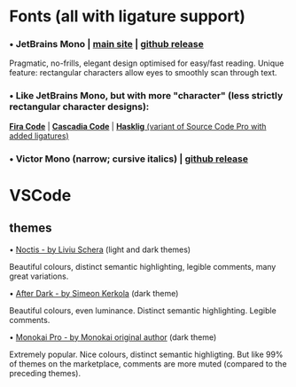 # Fonts (all with ligature support)

### • JetBrains Mono | [main site](https://www.jetbrains.com/lp/mono/) | [github release](https://github.com/JetBrains/JetBrainsMono/)

Pragmatic, no-frills, elegant design optimised for easy/fast reading.
Unique feature: rectangular characters allow eyes to smoothly scan through text.

### • Like JetBrains Mono, but with more "character" (less strictly rectangular character designs):

[**Fira Code**](https://github.com/tonsky/FiraCode) | [**Cascadia Code**](https://github.com/microsoft/cascadia-code) | [**Hasklig** (variant of Source Code Pro with added ligatures)](https://github.com/i-tu/Hasklig)

### • Victor Mono (narrow; cursive italics) | [github release](https://github.com/rubjo/victor-mono)

# VSCode

## themes

• [Noctis - by Liviu Schera](https://marketplace.visualstudio.com/items?itemName=liviuschera.noctis) (light and dark themes)

Beautiful colours, distinct semantic highlighting, legible comments, many great variations.

• [After Dark - by Simeon Kerkola](https://marketplace.visualstudio.com/items?itemName=ssmi.after-dark&ssr=false#review-details) (dark theme)

Beautiful colours, even luminance. Distinct semantic highlighting. Legible comments.

• [Monokai Pro - by Monokai original author](https://marketplace.visualstudio.com/items?itemName=monokai.theme-monokai-pro-vscode) (dark theme)

Extremely popular. Nice colours, distinct semantic highligting. But like 99% of themes on the marketplace, comments are more muted (compared to the preceding themes).
